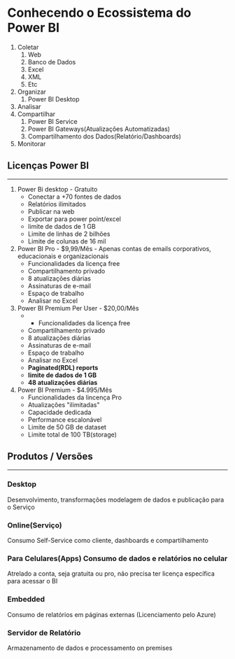 # Conhecendo o Ecossistema do Power BI
1. Coletar
   1. Web
   2. Banco de Dados
   3. Excel
   4. XML
   5. Etc
2. Organizar
   1. Power BI Desktop
3. Analisar
4. Compartilhar
   1. Power BI Service
   2. Power BI Gateways(Atualizações Automatizadas)
   3. Compartilhamento dos Dados(Relatório/Dashboards)
5. Monitorar

## Licenças Power BI
---
1. Power Bi desktop - Gratuito
    *  Conectar a +70 fontes de dados
    *  Relatórios ilimitados
    *  Publicar na web
    *  Exportar para power point/excel
    *  limite de dados de 1 GB
    *  Limite de linhas de 2 bilhões
    *  Limite de colunas de 16 mil
2. Power BI Pro - $9,99/Mês - Apenas contas de emails corporativos, educacionais e organizacionais
   * Funcionalidades da licença free
   * Compartilhamento privado
   * 8 atualizações diárias
   * Assinaturas de e-mail
   * Espaço de trabalho
   * Analisar no Excel
3. Power BI Premium Per User - $20,00/Mês
   *  * Funcionalidades da licença free
   * Compartilhamento privado
   * 8 atualizações diárias
   * Assinaturas de e-mail
   * Espaço de trabalho
   * Analisar no Excel
   * **Paginated(RDL) reports**
   * **limite de dados de 1 GB**
   * **48 atualizações diárias**
4. Power BI Premium - $4.995/Mês
   * Funcionalidades da lincença Pro
   * Atualizações "ilimitadas"
   * Capacidade dedicada
   * Performance escalonável
   * Limite de 50 GB de dataset
   * Limite total de 100 TB(storage)

## Produtos / Versões 
---
### Desktop  
Desenvolvimento, transformações modelagem de dados e publicação para o Serviço
### Online(Serviço)  
Consumo Self-Service como cliente, dashboards e compartilhamento
### Para Celulares(Apps) Consumo de dados e relatórios no celular  
Atrelado a conta, seja gratuita ou pro, não precisa ter licença específica para acessar o BI
### Embedded  
Consumo de relatórios em páginas externas (Licenciamento pelo Azure)
### Servidor de Relatório  
Armazenamento de dados e processamento on premises
